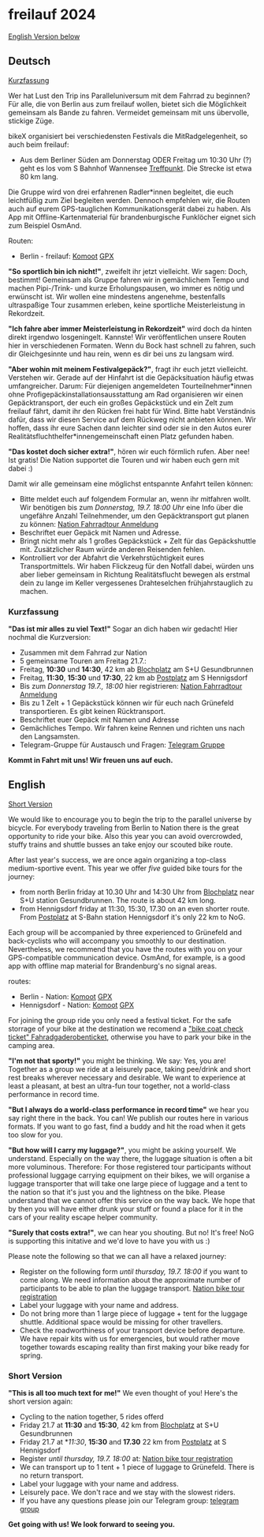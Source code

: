 # freilauf 2024

[English Version below](#English)

## Deutsch
[Kurzfassung](#Kurzfassung)

Wer hat Lust den Trip ins Paralleluniversum mit dem Fahrrad zu beginnen? Für alle, die von Berlin aus zum freilauf wollen, bietet sich die Möglichkeit gemeinsam als Bande zu fahren. Vermeidet gemeinsam mit uns übervolle, stickige Züge.

bikeX organisiert bei verschiedensten Festivals die MitRadgelegenheit, so auch beim freilauf: 
- Aus dem Berliner Süden am Donnerstag ODER Freitag um 10:30 Uhr (?) geht es los vom S Bahnhof Wannensee [Treffpunkt](https://www.openstreetmap.org/?mlat=52°25'16.7mlon=13°10'41.3#map=19/52.54940/13.38590). Die Strecke ist etwa 80 km lang. 
 
Die Gruppe wird von drei erfahrenen Radler\*innen begleitet, die euch leichtfüßig zum Ziel begleiten werden. Dennoch empfehlen wir, die Routen auch auf eurem GPS-tauglichen Kommunikationsgerät dabei zu haben. Als App mit Offline-Kartenmaterial für brandenburgische Funklöcher eignet sich zum Beispiel OsmAnd.

Routen:
 - Berlin - freilauf: [Komoot](https://www.komoot.de/tour/411300513?share_token=aciq15fns0Rq2vZ6X0RawVUbwtjf9GdDD0o5OA4W4Zae0zkWZ7&ref=wtd)  [GPX](assets/routes/Berlin-NoG23.gpx)
   

**"So sportlich bin ich nicht!"**, zweifelt ihr jetzt vielleicht. Wir sagen: Doch, bestimmt! Gemeinsam als Gruppe fahren wir in gemächlichem Tempo und machen Pipi-/Trink- und kurze Erholungspausen, wo immer es nötig und erwünscht ist. Wir wollen eine mindestens angenehme, bestenfalls ultraspaßige Tour zusammen erleben, keine sportliche Meisterleistung in Rekordzeit. 

**"Ich fahre aber immer Meisterleistung in Rekordzeit"** wird doch da hinten direkt irgendwo losgeningelt. Kannste! Wir veröffentlichen unsere Routen hier in verschiedenen Formaten. Wenn du Bock hast schnell zu fahren, such dir Gleichgesinnte und hau rein, wenn es dir bei uns zu langsam wird. 

**"Aber wohin mit meinem Festivalgepäck?"**, fragt ihr euch jetzt vielleicht. Verstehen wir. Gerade auf der Hinfahrt ist die Gepäcksituation häufig etwas umfangreicher. Darum: Für diejenigen angemeldeten Tourteilnehmer\*innen ohne Profigepäckinstallationsausstattung am Rad organisieren wir einen Gepäcktransport, der euch ein großes Gepäckstück und ein Zelt zum freilauf fährt, damit ihr den Rücken frei habt für Wind. Bitte habt Verständnis dafür, dass wir diesen Service auf dem Rückweg nicht anbieten können. Wir hoffen, dass ihr eure Sachen dann leichter sind oder sie in den Autos eurer Realitätsfluchthelfer\*innengemeinschaft einen Platz gefunden haben.

**"Das kostet doch sicher extra!"**, hören wir euch förmlich rufen. Aber nee! Ist gratis! Die Nation supportet die Touren und wir haben euch gern mit dabei :)

Damit wir alle gemeinsam eine möglichst entspannte Anfahrt teilen können:
- Bitte meldet euch auf folgendem Formular an, wenn ihr mitfahren wollt. Wir benötigen bis zum _Donnerstag, 19.7. 18:00 Uhr_ eine Info über die ungefähre Anzahl Teilnehmender, um den Gepäcktransport gut planen zu können: [Nation Fahrradtour Anmeldung](https://cryptpad.fr/form/#/2/form/view/YAZqcRuNi8kF901zyef7Bkjm0oyjYt4m1QpJA8aoOok/)
- Beschriftet euer Gepäck mit Namen und Adresse. 
- Bringt nicht mehr als 1 großes Gepäckstück + Zelt für das Gepäckshuttle mit. Zusätzlicher Raum würde anderen Reisenden fehlen.
- Kontrolliert vor der Abfahrt die Verkehrstüchtigkeit eures Transportmittels. Wir haben Flickzeug für den Notfall dabei, würden uns aber lieber gemeinsam in Richtung Realitätsflucht bewegen als erstmal dein zu lange im Keller vergessenes Drahteselchen frühjahrstauglich zu machen.

### <a name="Kurzfassung"></a> Kurzfassung
**"Das ist mir alles zu viel Text!"** Sogar an dich haben wir gedacht! Hier nochmal die Kurzversion:
- Zusammen mit dem Fahrrad zur Nation
- 5 gemeinsame Touren am Freitag 21.7.:
- Freitag, **10:30** und **14:30**, 42 km ab [Blochplatz](https://www.openstreetmap.org/?mlat=52.54940&mlon=13.38590#map=19/52.54940/13.38590) am S+U Gesundbrunnen
- Freitag, **11:30**, **15:30** und **17:30**, 22 km ab [Postplatz](https://www.openstreetmap.org/?mlat=52.63762&mlon=13.20489#map=18/52.63762/13.20489) am S Hennigsdorf
- Bis zum _Donnerstag 19.7., 18:00_ hier registrieren: [Nation Fahrradtour Anmeldung](https://cryptpad.fr/form/#/2/form/view/YAZqcRuNi8kF901zyef7Bkjm0oyjYt4m1QpJA8aoOok/)
- Bis zu 1 Zelt + 1 Gepäckstück können wir für euch nach Grünefeld transportieren. Es gibt keinen Rücktransport.
- Beschriftet euer Gepäck mit Namen und Adresse
- Gemächliches Tempo. Wir fahren keine Rennen und richten uns nach den Langsamsten.
- Telegram-Gruppe für Austausch und Fragen: [Telegram Gruppe](https://t.me/+XsqBDVuJKdsyMWUy)

**Kommt in Fahrt mit uns! Wir freuen uns auf euch.**

## <a name="English"></a> English
[Short Version](#short)

We would like to encourage you to begin the trip to the parallel universe by bicycle. For everybody traveling from Berlin to Nation there is the great opportunity to ride your bike. Also this year you can avoid overcrowded, stuffy trains and shuttle busses an take enjoy our scouted bike route.

After last year's success, we are once again organizing a top-class medium-sportive event. This year we offer *five* guided bike tours for the journey: 
- from north Berlin friday at 10.30 Uhr and 14:30 Uhr from [Blochplatz](https://www.openstreetmap.org/?mlat=52.54940&mlon=13.38590#map=19/52.54940/13.38590) near S+U station Gesundbrunnen. The route is about 42 km long. 
- from Hennigsdorf friday at 11:30, 15:30, 17.30 on an even shorter route. From [Postplatz](https://www.openstreetmap.org/?mlat=52.63762&mlon=13.20489#map=18/52.63762/13.20489) at S-Bahn station Hennigsdorf it's only 22 km to NoG.
 
Each group will be accompanied by three experienced to Grünefeld and back-cyclists who will accompany you smoothly to our destination. Nevertheless, we recommend that you have the routes with you on your GPS-compatible communication device. OsmAnd, for example, is a good app with offline map material for Brandenburg's no signal areas.

routes:
 - Berlin - Nation: [Komoot](https://www.komoot.de/tour/411300513?share_token=aciq15fns0Rq2vZ6X0RawVUbwtjf9GdDD0o5OA4W4Zae0zkWZ7&ref=wtd) [GPX](assets/routes/Berlin-NoG23.gpx)  
 - Hennigsdorf - Nation: [Komoot](https://www.komoot.de/tour/411302440?share_token=a1kX8DDfPKZkiTWpG3mDCfmOOAhfXs6VDJTtrF71WDLwOosw4f&ref=wtd) [GPX](assets/routes/Hennigsdorf-NoG23.gpx)

For joining the group ride you only need a festival ticket.
For the safe storrage of your bike at the destination we recomend a ["bike coat check ticket" Fahradgaderobenticket](https://www.tixforgigs.com/de-DE/Event/48408), otherwise you have to park your bike in the camping area.

**"I'm not that sporty!"** you might be thinking. We say: Yes, you are! Together as a group we ride at a leisurely pace, taking pee/drink and short rest breaks wherever necessary and desirable. We want to experience at least a pleasant, at best an ultra-fun tour together, not a world-class performance in record time. 

**"But I always do a world-class performance in record time"**  we hear you say right there in the back. You can! We publish our routes here in various formats. If you want to go fast, find a buddy and hit the road when it gets too slow for you. 

**"But how will I carry my luggage?"**, you might be asking yourself. We understand. Especially on the way there, the luggage situation is often a bit more voluminous. Therefore: For those registered tour participants without professional luggage carrying equipment on their bikes, we will organise a luggage transporter that will take one large piece of luggage and a tent to the nation so that it's just you and the lightness on the bike. Please understand that we cannot offer this service on the way back. We hope that by then you will have either drunk your stuff or found a place for it in the cars of your reality escape helper community.

**"Surely that costs extra!"**, we can hear you shouting. But no! It's free! NoG is supporting this initative and we'd love to have you with us :)

Please note the following so that we can all have a relaxed journey:
- Register on the following form _until thursday, 19.7. 18:00_ if you want to come along. We need information about the approximate number of participants to be able to plan the luggage transport. [Nation bike tour registration](https://cryptpad.fr/form/#/2/form/view/YAZqcRuNi8kF901zyef7Bkjm0oyjYt4m1QpJA8aoOok/)
- Label your luggage with your name and address.
- Do not bring more than 1 large piece of luggage + tent for the luggage shuttle. Additional space would be missing for other travellers.
- Check the roadworthiness of your transport device before departure. We have repair kits with us for emergencies, but would rather move together towards escaping reality than first making your bike ready for spring.

### <a name="short"></a> Short Version
**"This is all too much text for me!"** We even thought of you! Here's the short version again:
- Cycling to the nation together, 5 rides offerd
- Friday 21.7 at **11:30** and **15:30**, 42 km from [Blochplatz](https://www.openstreetmap.org/?mlat=52.54940&mlon=13.38590#map=19/52.54940/13.38590) at S+U Gesundbrunnen
- Friday 21.7 at **11:30*, **15:30** and **17.30** 22 km from [Postplatz](https://www.openstreetmap.org/?mlat=52.63762&mlon=13.20489#map=18/52.63762/13.20489) at S Hennigsdorf
- Register _until thursday, 19.7. 18:00_ at: [Nation bike tour registration](https://cryptpad.fr/form/#/2/form/view/YAZqcRuNi8kF901zyef7Bkjm0oyjYt4m1QpJA8aoOok/)
- We can transport up to 1 tent + 1 piece of luggage to Grünefeld. There is no return transport.
- Label your luggage with your name and address.
- Leisurely pace. We don't race and we stay with the slowest riders.
- If you have any questions please join our Telegram group: [telegram group](https://t.me/+XsqBDVuJKdsyMWUy)

**Get going with us! We look forward to seeing you.**
